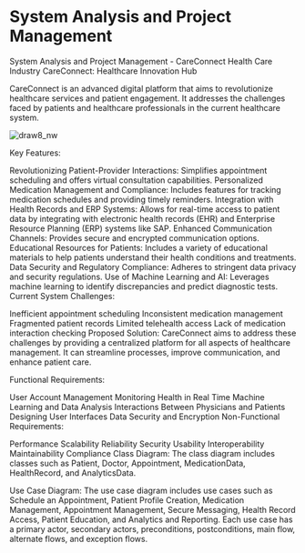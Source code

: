 # System Analysis and Project Management
 System Analysis and Project Management - CareConnect Health Care Industry
CareConnect: Healthcare Innovation Hub

CareConnect is an advanced digital platform that aims to revolutionize healthcare services and patient engagement. It addresses the challenges faced by patients and healthcare professionals in the current healthcare system.

![draw8_nw](https://github.com/rbhardwaj2186/System-Analysis-and-Project-Management/assets/143745073/c58aed85-a882-42ba-a1dd-ffb0aaacae8e)


Key Features:

Revolutionizing Patient-Provider Interactions: Simplifies appointment scheduling and offers virtual consultation capabilities.
Personalized Medication Management and Compliance: Includes features for tracking medication schedules and providing timely reminders.
Integration with Health Records and ERP Systems: Allows for real-time access to patient data by integrating with electronic health records (EHR) and Enterprise Resource Planning (ERP) systems like SAP.
Enhanced Communication Channels: Provides secure and encrypted communication options.
Educational Resources for Patients: Includes a variety of educational materials to help patients understand their health conditions and treatments.
Data Security and Regulatory Compliance: Adheres to stringent data privacy and security regulations.
Use of Machine Learning and AI: Leverages machine learning to identify discrepancies and predict diagnostic tests.
Current System Challenges:

Inefficient appointment scheduling
Inconsistent medication management
Fragmented patient records
Limited telehealth access
Lack of medication interaction checking
Proposed Solution: CareConnect aims to address these challenges by providing a centralized platform for all aspects of healthcare management. It can streamline processes, improve communication, and enhance patient care.

Functional Requirements:

User Account Management
Monitoring Health in Real Time
Machine Learning and Data Analysis
Interactions Between Physicians and Patients
Designing User Interfaces
Data Security and Encryption
Non-Functional Requirements:

Performance
Scalability
Reliability
Security
Usability
Interoperability
Maintainability
Compliance
Class Diagram: The class diagram includes classes such as Patient, Doctor, Appointment, MedicationData, HealthRecord, and AnalyticsData.

Use Case Diagram: The use case diagram includes use cases such as Schedule an Appointment, Patient Profile Creation, Medication Management, Appointment Management, Secure Messaging, Health Record Access, Patient Education, and Analytics and Reporting. Each use case has a primary actor, secondary actors, preconditions, postconditions, main flow, alternate flows, and exception flows.
